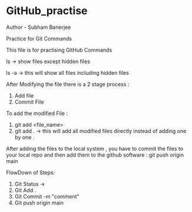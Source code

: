 # GitHub_practise

Author - Subham Banerjee

Practice for Git Commands 

This file is for practising GitHub Commands 

ls -> show files except hidden files

ls -a -> this will show all files including hidden files 

After Modifying the file there is a 2 stage process : 
1. Add file 
2. Commit File 

To add the modified File :
1. git add <file_name>
2. git add .  -> this will add all modified files directly instead of adding one by one . 

After adding the files to the local system , you have to commit the files to your local repo and then add them to the github software :
   git push origin main

FlowDown of Steps:
1. Git Status ->
2. Git Add .
3. Git Commit -m "comment"
4. Git push origin main
